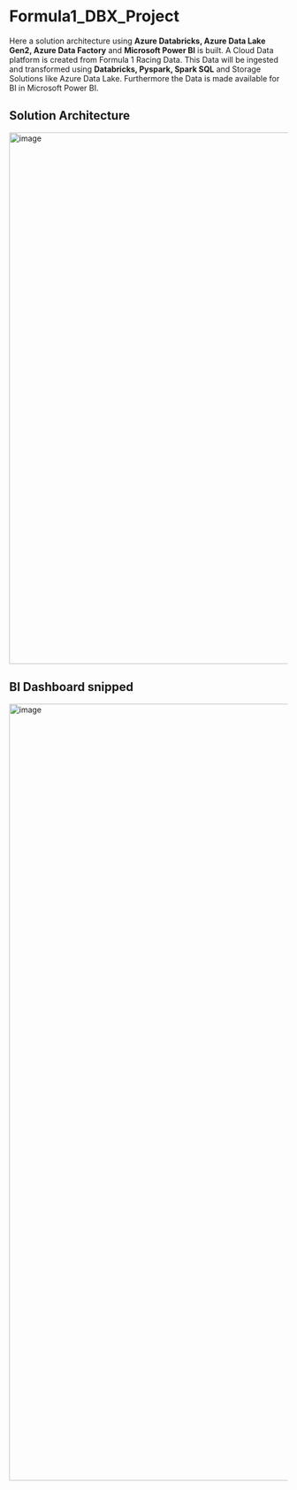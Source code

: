 # Formula1_DBX_Project

Here a solution architecture using **Azure Databricks, Azure Data Lake Gen2, Azure Data Factory** and **Microsoft Power BI** is built.
A Cloud Data platform is created from Formula 1 Racing Data. This Data will be ingested and transformed using **Databricks, Pyspark, Spark SQL** and Storage Solutions like Azure Data Lake. Furthermore the Data is made available for BI in Microsoft Power BI.


## Solution Architecture

<img width="960" alt="image" src="https://user-images.githubusercontent.com/60922141/159230709-aefa199e-170e-4154-a120-d1464fee958e.png">


## BI Dashboard snipped
<img width="1403" alt="image" src="https://user-images.githubusercontent.com/60922141/159253867-273c5c28-02a0-471f-9bd3-248535be5194.png">



